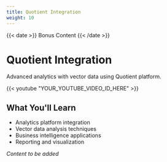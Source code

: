 ```yaml
---
title: Quotient Integration
weight: 10
---
```


{{< date >}} Bonus Content {{< /date >}}

# Quotient Integration

Advanced analytics with vector data using Quotient platform.

{{< youtube "YOUR_YOUTUBE_VIDEO_ID_HERE" >}}

## What You'll Learn

- Analytics platform integration
- Vector data analysis techniques
- Business intelligence applications
- Reporting and visualization

*Content to be added* 